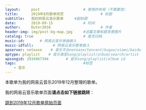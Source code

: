 ```yaml
---
layout:     post   				    # 使用的布局（不需要改）
title:      2019年8月歌单欣赏 				# 标题 
subtitle:   我的网易云音乐歌单     #副标题
date:       2019-09-15 				# 时间
author:     Duter2016 						# 作者
header-img: img/post-bg-map.jpg 	#这篇文章标题背景图片
catalog: true 						# 是否归档
music-id:       # 网易云音乐单曲嵌入
music-idfull:         # 网易云音乐歌单嵌入
apserver: netease    # 音乐平台netease/tencent/kugou/xiami/baidu
aptype: playlist    # 音乐类型song/playlist/album/search/artist
apsongid: 2934967394        # 音乐song/playlist/album id
tags:								#标签
    - 音乐
---
```


本歌单为我的网易云音乐2019年12月整理的歌单。

我的网易云音乐歌单页面**请点击如下链接跳转**：

[跳到2019年12月歌单原始页面](https://music.163.com/#/playlist?id=3102149401)
